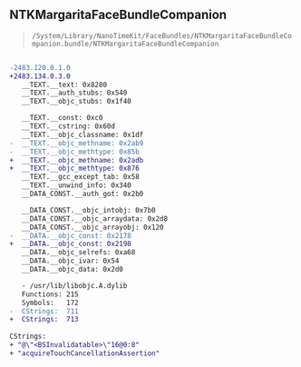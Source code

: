 ## NTKMargaritaFaceBundleCompanion

> `/System/Library/NanoTimeKit/FaceBundles/NTKMargaritaFaceBundleCompanion.bundle/NTKMargaritaFaceBundleCompanion`

```diff

-2483.120.0.1.0
+2483.134.0.3.0
   __TEXT.__text: 0x8280
   __TEXT.__auth_stubs: 0x540
   __TEXT.__objc_stubs: 0x1f40

   __TEXT.__const: 0xc0
   __TEXT.__cstring: 0x60d
   __TEXT.__objc_classname: 0x1df
-  __TEXT.__objc_methname: 0x2ab9
-  __TEXT.__objc_methtype: 0x85b
+  __TEXT.__objc_methname: 0x2adb
+  __TEXT.__objc_methtype: 0x876
   __TEXT.__gcc_except_tab: 0x58
   __TEXT.__unwind_info: 0x340
   __DATA_CONST.__auth_got: 0x2b0

   __DATA_CONST.__objc_intobj: 0x7b0
   __DATA_CONST.__objc_arraydata: 0x2d8
   __DATA_CONST.__objc_arrayobj: 0x120
-  __DATA.__objc_const: 0x2178
+  __DATA.__objc_const: 0x2198
   __DATA.__objc_selrefs: 0xa68
   __DATA.__objc_ivar: 0x54
   __DATA.__objc_data: 0x2d0

   - /usr/lib/libobjc.A.dylib
   Functions: 215
   Symbols:   172
-  CStrings:  711
+  CStrings:  713
 
CStrings:
+ "@\"<BSInvalidatable>\"16@0:8"
+ "acquireTouchCancellationAssertion"

```
